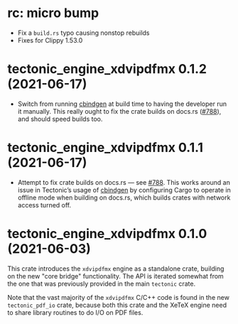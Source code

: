 # rc: micro bump

- Fix a `build.rs` typo causing nonstop rebuilds
- Fixes for Clippy 1.53.0


# tectonic_engine_xdvipdfmx 0.1.2 (2021-06-17)

- Switch from running [cbindgen] at build time to having the developer run it
  manually. This really ought to fix the crate builds on docs.rs ([#788]), and
  should speed builds too.

[cbindgen]: https://github.com/eqrion/cbindgen
[#788]: https://github.com/tectonic-typesetting/tectonic/issues/788


# tectonic_engine_xdvipdfmx 0.1.1 (2021-06-17)

- Attempt to fix crate builds on docs.rs — see [#788]. This works around an
  issue in Tectonic’s usage of [cbindgen] by configuring Cargo to operate in
  offline mode when building on docs.rs, which builds crates with network access
  turned off.

[#788]: https://github.com/tectonic-typesetting/tectonic/issues/788
[cbindgen]: https://github.com/eqrion/cbindgen


# tectonic_engine_xdvipdfmx 0.1.0 (2021-06-03)

This crate introduces the `xdvipdfmx` engine as a standalone crate, building on
the new "core bridge" functionality. The API is iterated somewhat from the one
that was previously provided in the main `tectonic` crate.

Note that the vast majority of the `xdvipdfmx` C/C++ code is found in the new
`tectonic_pdf_io` crate, because both this crate and the XeTeX engine need to
share library routines to do I/O on PDF files.
